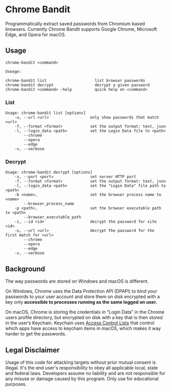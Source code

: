 # Chrome Bandit

Programmatically extract saved passwords from Chromium based browsers.
Currently Chrome Bandit supports Google Chrome, Microsoft Edge, and Opera for macOS.

## Usage

```
chrome-bandit <command>

Useage:

chrome-bandit list                     list browser passwords                 
chrome-bandit decrypt                  decrypt a given password               
chrome-bandit <command> -help          quick help on <command>
```

### List

```
Usage: chrome-bandit list [options]
    -u, --url <url>                  only show passwords that match <url>
    -f, --format <format>            set the output format: text, json
    -l, --login_data <path>          set the Login Data file to <path>
        --chrome
        --opera
        --edge
    -v, --verbose
```

### Decrypt

```
Usage: chrome-bandit decrypt [options]
    -x, --port <port>                set server HTTP port
    -f, --format <format>            set the output format: text, json
    -l, --login_data <path>          set the "Login Data" file path to <path>
    -b <name>,                       set the browser process name to <name>
        --browser_process_name
    -p <path>,                       set the browser executable path to <path>
        --browser_executable_path
    -i, --id <id>                    decrypt the password for site <id>
    -u, --url <url>                  decrypt the password for the first match for <url>
        --chrome
        --opera
        --edge
    -v, --verbose
```

## Background

The way passwords are stored on Windows and macOS is different.

On Windows, Chrome uses the Data Protection API (DPAPI) to bind your passwords to your user account and store them on disk encrypted with a key only **accessible to processes running as the same logged on user.**

On macOS, Chrome is storing the credentials in “Login Data” in the Chrome users profile directory, but encrypted on disk with a key that is then stored in the user’s Keychain. Keychain uses [Access Control Lists](https://developer.apple.com/documentation/security/keychain_services/access_control_lists) that control which apps have access to keychain items in macOS, which makes it way harder to get the passwords.

## Legal Disclaimer
Usage of this code for attacking targets without prior mutual consent is illegal. It's the end user's responsibility to obey all applicable local, state and federal laws. Developers assume no liability and are not responsible for any misuse or damage caused by this program. Only use for educational purposes.